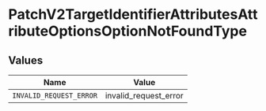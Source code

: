 # PatchV2TargetIdentifierAttributesAttributeOptionsOptionNotFoundType


## Values

| Name                    | Value                   |
| ----------------------- | ----------------------- |
| `INVALID_REQUEST_ERROR` | invalid_request_error   |
